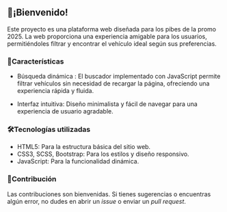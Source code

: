 
## 🚗¡**Bienvenido**! 
Este proyecto es una plataforma web diseñada para los pibes de la promo 2025.
La web proporciona una experiencia amigable para los usuarios, permitiéndoles filtrar y encontrar el vehículo ideal según sus preferencias.

### 🎯Características
- Búsqueda dinámica : El buscador implementado con JavaScript permite filtrar vehículos sin necesidad de recargar la página, ofreciendo una experiencia rápida y fluida.

- Interfaz intuitiva: Diseño minimalista y fácil de navegar para una experiencia de usuario agradable.

### 🛠️Tecnologías utilizadas
- HTML5: Para la estructura básica del sitio web.
- CSS3, SCSS, Bootstrap: Para los estilos y diseño responsivo.
- JavaScript: Para la funcionalidad dinámica.

### 🤝Contribución

Las contribuciones son bienvenidas. Si tienes sugerencias o encuentras algún error, no dudes en abrir un _issue_ o enviar un _pull request_.

